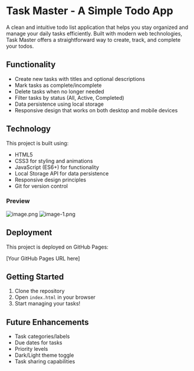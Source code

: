 # Task Master - A Simple Todo App

A clean and intuitive todo list application that helps you stay organized and manage your daily tasks efficiently. Built with modern web technologies, Task Master offers a straightforward way to create, track, and complete your todos.

## Functionality

- Create new tasks with titles and optional descriptions
- Mark tasks as complete/incomplete
- Delete tasks when no longer needed
- Filter tasks by status (All, Active, Completed)
- Data persistence using local storage
- Responsive design that works on both desktop and mobile devices

## Technology

This project is built using:

- HTML5
- CSS3 for styling and animations
- JavaScript (ES6+) for functionality
- Local Storage API for data persistence
- Responsive design principles
- Git for version control

### Preview

![image.png](image.png)
![image-1.png](image-1.png)

## Deployment

This project is deployed on GitHub Pages:

[Your GitHub Pages URL here]

## Getting Started

1. Clone the repository
2. Open `index.html` in your browser
3. Start managing your tasks!

## Future Enhancements

- Task categories/labels
- Due dates for tasks
- Priority levels
- Dark/Light theme toggle
- Task sharing capabilities
